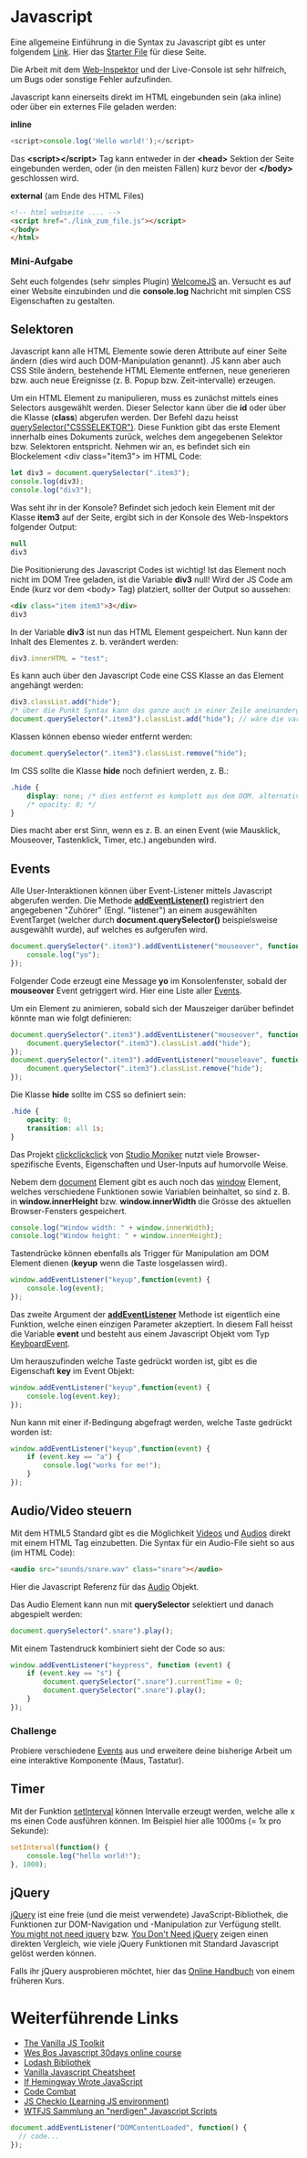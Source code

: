 # Javascript

Eine allgemeine Einführung in die Syntax zu Javascript gibt es unter folgendem [Link](https://github.com/fleshgordo/introJS/blob/master/01_walkthrough.md). Hier das [Starter File](https://gist.github.com/caocaostudio/6da1708c98f5c3e34ead8fa2ffe1517d) für diese Seite.
 
Die Arbeit mit dem [Web-Inspektor](https://developers.google.com/web/tools/chrome-devtools/console/) und der Live-Console ist sehr hilfreich, um Bugs oder sonstige Fehler aufzufinden.

Javascript kann einerseits direkt im HTML eingebunden sein (aka inline) oder über ein externes File geladen werden:

__inline__

```js
<script>console.log('Hello world!');</script> 
```

Das __\<script>\</script>__ Tag kann entweder in der __\<head>__ Sektion der Seite eingebunden werden, oder (in den meisten Fällen) kurz bevor der __\</body>__ geschlossen wird.

__external__ (am Ende des HTML Files)

```html
<!-- html webseite .... -->
<script href="./link_zum_file.js"></script> 
</body>
</html>
```

### Mini-Aufgabe
Seht euch folgendes (sehr simples Plugin) [WelcomeJS](https://github.com/stml/welcomejs) an. Versucht es auf einer Website einzubinden und die __console.log__ Nachricht mit simplen CSS Eigenschaften zu gestalten.

## Selektoren

Javascript kann alle HTML Elemente sowie deren Attribute auf einer Seite ändern (dies wird auch DOM-Manipulation genannt). JS kann aber auch CSS Stile ändern, bestehende HTML Elemente entfernen, neue generieren bzw. auch neue Ereignisse (z. B. Popup bzw. Zeit-intervalle) erzeugen.

Um ein HTML Element zu manipulieren, muss es zunächst mittels eines Selectors ausgewählt werden. Dieser Selector kann über die __id__ oder über die Klasse (__class__) abgerufen werden. Der Befehl dazu heisst [querySelector("CSSSELEKTOR")](https://developer.mozilla.org/en-US/docs/Web/API/Document/querySelector). Diese Funktion gibt das erste Element innerhalb eines Dokuments zurück, welches dem angegebenen Selektor bzw. Selektoren entspricht. Nehmen wir an, es befindet sich ein Blockelement \<div class="item3"> im HTML Code: 

```js
let div3 = document.querySelector(".item3");
console.log(div3);
console.log("div3");
```

Was seht ihr in der Konsole? Befindet sich jedoch kein Element mit der Klasse __item3__ auf der Seite, ergibt sich in der Konsole des Web-Inspektors folgender Output:

```js
null
div3
```

Die Positionierung des Javascript Codes ist wichtig! Ist das Element noch nicht im DOM Tree geladen, ist die Variable __div3__ null! Wird der JS Code am Ende (kurz vor dem \<body> Tag) platziert, sollter der Output so aussehen:

```html
<div class="item item3">3</div>
div3
```

In der Variable __div3__ ist nun das HTML Element gespeichert. Nun kann der Inhalt des Elementes z. b. verändert werden:

```js
div3.innerHTML = "test";
```

Es kann auch über den Javascript Code eine CSS Klasse an das Element angehängt werden:

```js
div3.classList.add("hide");
/* über die Punkt Syntax kann das ganze auch in einer Zeile aneinandergereiht sein wie z.b: */
document.querySelector(".item3").classList.add("hide"); // wäre die variante ohne variable
```

Klassen können ebenso wieder entfernt werden:
```js
document.querySelector(".item3").classList.remove("hide"); 
```

Im CSS sollte die Klasse __hide__ noch definiert werden, z. B.:

```css
.hide {
    display: none; /* dies entfernt es komplett aus dem DOM. alternative wäre die opacity zu ändern */
    /* opacity: 0; */
}
```

Dies macht aber erst Sinn, wenn es z. B. an einen Event (wie Mausklick, Mouseover, Tastenklick, Timer, etc.) angebunden wird.

## Events

Alle User-Interaktionen können über Event-Listener mittels Javascript abgerufen werden. Die Methode [__addEventListener()__](https://developer.mozilla.org/en-US/docs/Web/API/EventTarget/addEventListener) registriert den angegebenen "Zuhörer" (Engl. "listener") an einem ausgewählten EventTarget (welcher durch __document.querySelector()__ beispielsweise ausgewählt wurde), auf welches es aufgerufen wird. 

```js
document.querySelector(".item3").addEventListener("mouseover", function() {
    console.log("yo");
});
```

Folgender Code erzeugt eine Message __yo__ im Konsolenfenster, sobald der __mouseover__ Event getriggert wird. Hier eine Liste aller [Events](https://www.w3schools.com/jsref/dom_obj_event.asp).

Um ein Element zu animieren, sobald sich der Mauszeiger darüber befindet könnte man wie folgt definieren:

```js
document.querySelector(".item3").addEventListener("mouseover", function() {
    document.querySelector(".item3").classList.add("hide");
});
document.querySelector(".item3").addEventListener("mouseleave", function() {
    document.querySelector(".item3").classList.remove("hide");
});
```

Die Klasse __hide__ sollte im CSS so definiert sein:

```css
.hide {
    opacity: 0;
    transition: all 1s;
}
```

Das Projekt [clickclickclick](https://clickclickclick.click/) von [Studio Moniker](https://studiomoniker.com/) nutzt viele Browser-spezifische Events, Eigenschaften und User-Inputs auf humorvolle Weise.

Nebem dem [document](https://www.w3schools.com/jsref/dom_obj_document.asp) Element gibt es auch noch das [window](https://www.w3schools.com/js/js_window.asp) Element, welches verschiedene Funktionen sowie Variablen beinhaltet, so sind z. B. in __window.innerHeight__ bzw. __window.innerWidth__ die Grösse des aktuellen Browser-Fensters gespeichert.

```js
console.log("Window width: " + window.innerWidth);
console.log("Window height: " + window.innerHeight);
```

Tastendrücke können ebenfalls als Trigger für Manipulation am DOM Element dienen (__keyup__ wenn die Taste losgelassen wird). 

```js
window.addEventListener("keyup",function(event) {
    console.log(event);
});
```

Das zweite Argument der [__addEventListener__](https://developer.mozilla.org/en-US/docs/Web/API/EventTarget/addEventListener) Methode ist eigentlich eine Funktion, welche einen einzigen Parameter akzeptiert. In diesem Fall heisst die Variable __event__ und besteht aus einem Javascript Objekt vom Typ [KeyboardEvent](https://developer.mozilla.org/en-US/docs/Web/API/KeyboardEvent).

Um herauszufinden welche Taste gedrückt worden ist, gibt es die Eigenschaft __key__ im Event Objekt:

```js
window.addEventListener("keyup",function(event) {
    console.log(event.key);
});
```

Nun kann mit einer if-Bedingung abgefragt werden, welche Taste gedrückt worden ist:

```js
window.addEventListener("keyup",function(event) {
    if (event.key == "a") {
        console.log("works for me!");
    }
});
```

## Audio/Video steuern

Mit dem HTML5 Standard gibt es die Möglichkeit [Videos](https://www.w3schools.com/tags/tag_video.asp) und [Audios](https://www.w3schools.com/tags/tag_audio.asp) direkt mit einem HTML Tag einzubetten. Die Syntax für ein Audio-File sieht so aus (im HTML Code):

```html
<audio src="sounds/snare.wav" class="snare"></audio>
```
Hier die Javascript Referenz für das [Audio](https://www.w3schools.com/jsref/dom_obj_audio.asp) Objekt.

Das Audio Element kann nun mit __querySelector__ selektiert und danach abgespielt werden:

```js
document.querySelector(".snare").play();
```

Mit einem Tastendruck kombiniert sieht der Code so aus:

```js
window.addEventListener("keypress", function (event) {
    if (event.key == "s") {
        document.querySelector(".snare").currentTime = 0;
        document.querySelector(".snare").play();     
    } 
});
```

### Challenge

Probiere verschiedene [Events](https://www.w3schools.com/jsref/dom_obj_event.asp) aus und erweitere deine bisherige Arbeit um eine interaktive Komponente (Maus, Tastatur).

## Timer 

Mit der Funktion [setInterval](https://www.w3schools.com/jsref/met_win_setinterval.asp) können Intervalle erzeugt werden, welche alle x ms einen Code ausführen können. Im Beispiel hier alle 1000ms (= 1x pro Sekunde): 

```js
setInterval(function() { 
    console.log("hello world!");
}, 1000);
```

## jQuery

[jQuery](http://jquery.com/) ist eine freie (und die meist verwendete) JavaScript-Bibliothek, die Funktionen zur DOM-Navigation und -Manipulation zur Verfügung stellt. [You might not need jquery](http://youmightnotneedjquery.com/) bzw. [You Don't Need jQuery](https://github.com/nefe/You-Dont-Need-jQuery) zeigen einen direkten Vergleich, wie viele jQuery Funktionen mit Standard Javascript gelöst werden können.

Falls ihr jQuery ausprobieren möchtet, hier das [Online Handbuch](https://github.com/fleshgordo/introJS/blob/master/02_jquery.md) von einem früheren Kurs.

# Weiterführende Links

  - [The Vanilla JS Toolkit](https://vanillajstoolkit.com/reference/)
  - [Wes Bos Javascript 30days online course](https://javascript30.com/)
  - [Lodash Bibliothek](https://lodash.com/)
  - [Vanilla Javascript Cheatsheet](https://gist.github.com/thegitfather/9c9f1a927cd57df14a59c268f118ce86)
  - [If Hemingway Wrote JavaScript](https://nostarch.com/hemingway)
  - [Code Combat](https://codecombat.com/)
  - [JS Checkio (Learning JS environment)](https://js.checkio.org/)
  - [WTFJS Sammlung an "nerdigen" Javascript Scripts](https://github.com/denysdovhan/wtfjs)
  

```js
document.addEventListener("DOMContentLoaded", function() {
  // code...
});
```